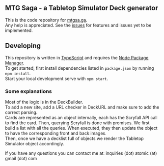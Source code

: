 ## MTG Saga - a Tabletop Simulator Deck generator
This is the code repository for [mtgsa.ga](https://mtgsa.ga).  
Any help is appreciated. See the [issues](https://github.com/antonsteenvoorden/mtg-saga/issues) for features and issues yet to be implemented. 

## Developing
This repository is written in [TypeScript](https://www.typescriptlang.org/) and requires the [Node Package Manager](https://www.npmjs.com/).  
To get started, first install dependencies listed in `package.json` by running `npm install`.  
Start your local development serve with `npm start`.

### Some explanations
Most of the logic is in the DeckBuilder.  
To add a new site, add a URL checker in DeckURL and make sure to add the correct parsing.  
Cards are represented as an object internally, each has the Scryfall API call to find the card.
Then, querying Scryfall is done with promises. We first build a list with all the queries. When executed, they then update the object to have the corresponding front and back images.  
Then, once we have a decklist full of objects we render the Tabletop Simulator object accordingly.

If you have any questions you can contact me at: inquiries (dot) atomic (at) gmail (dot) com 
